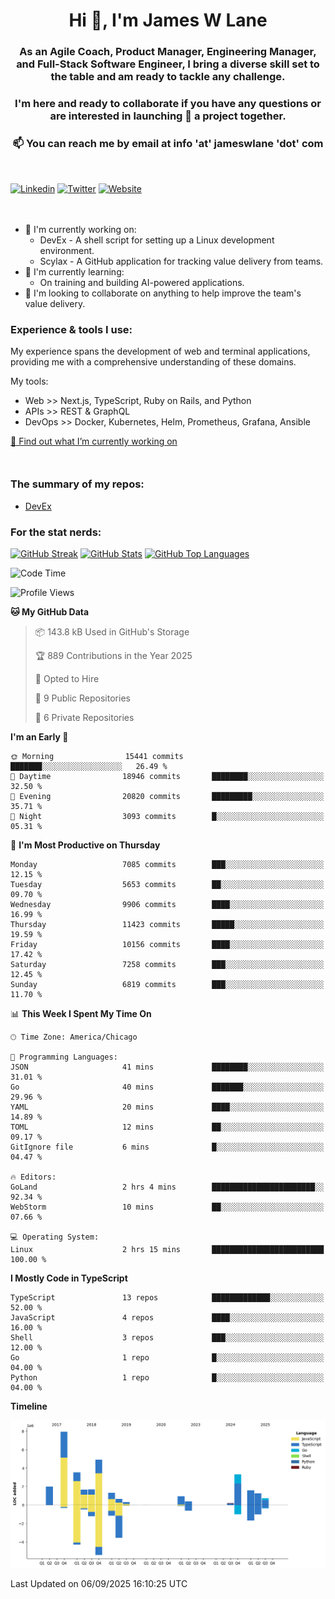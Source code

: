 <h1 align="center">Hi 👋, I'm James W Lane</h1>
<h3 align="center">As an Agile Coach, Product Manager, Engineering Manager, and Full-Stack Software Engineer, I bring a diverse skill set to the table and am ready to tackle any challenge.</h3>
<h3 align="center">I'm here and ready to collaborate if you have any questions or are interested in launching 🚀 a project together.</h3>

<div style="margin-top: 16px;" />

<h3 align="center">📫 You can reach me by email at info 'at' jameswlane 'dot' com</h3>

<div style="margin-top: 48px;" />

[![Linkedin](https://img.shields.io/badge/LinkedIn-0077B5?style=for-the-badge&logo=linkedin&logoColor=white)](https://www.linkedin.com/in/jameswlane/)
[![Twitter](https://img.shields.io/badge/Twitter-1DA1F2?style=for-the-badge&logo=twitter&logoColor=white)](https://x.com/jameswlane)
[![Website](https://img.shields.io/website?down_color=red&down_message=offline&style=for-the-badge&up_color=green&up_message=up&url=https%3A%2F%2Fwww.jameswlane.com)](https://www.jameswlane.com)

<div style="margin-top: 48px;" />

- 🔭 I'm currently working on:
  - DevEx - A shell script for setting up a Linux development environment.
  - Scylax - A GitHub application for tracking value delivery from teams.
- 🌱 I'm currently learning:
  - On training and building AI-powered applications.
- 👯 I'm looking to collaborate on anything to help improve the team's value delivery.

### Experience & tools I use:

My experience spans the development of web and terminal applications, providing me with a comprehensive understanding of these domains.

My tools:
- Web >> Next.js, TypeScript, Ruby on Rails, and Python
- APIs >> REST & GraphQL
- DevOps >> Docker, Kubernetes, Helm, Prometheus, Grafana, Ansible

[🔭 Find out what I’m currently working on](https://www.jameswlane.com/now)  

<div style="margin-top: 50px;"/>

### The summary of my repos:
- [DevEx](https://github.com/jameswlane/devex)  

### For the stat nerds:
[![GitHub Streak](https://github-readme-streak-stats.herokuapp.com?user=jameswlane&theme=tokyonight)](https://git.io/streak-stats)
[![GitHub Stats](https://github-readme-stats.vercel.app/api?username=jameswlane&show_icons=true&theme=tokyonight)](https://github-readme-stats.vercel.app)
[![GitHub Top Languages](https://github-readme-stats.vercel.app/api/top-langs?username=jameswlane&show_icons=true&locale=en&layout=compact&theme=tokyonight)](https://github-readme-stats.vercel.app)

<!--START_SECTION:waka-->
![Code Time](http://img.shields.io/badge/Code%20Time-688%20hrs%206%20mins-blue)

![Profile Views](http://img.shields.io/badge/Profile%20Views-0-blue)

**🐱 My GitHub Data** 

> 📦 143.8 kB Used in GitHub's Storage 
 > 
> 🏆 889 Contributions in the Year 2025
 > 
> 💼 Opted to Hire
 > 
> 📜 9 Public Repositories 
 > 
> 🔑 6 Private Repositories 
 > 
**I'm an Early 🐤** 

```text
🌞 Morning                15441 commits       ███████░░░░░░░░░░░░░░░░░░   26.49 % 
🌆 Daytime                18946 commits       ████████░░░░░░░░░░░░░░░░░   32.50 % 
🌃 Evening                20820 commits       █████████░░░░░░░░░░░░░░░░   35.71 % 
🌙 Night                  3093 commits        █░░░░░░░░░░░░░░░░░░░░░░░░   05.31 % 
```
📅 **I'm Most Productive on Thursday** 

```text
Monday                   7085 commits        ███░░░░░░░░░░░░░░░░░░░░░░   12.15 % 
Tuesday                  5653 commits        ██░░░░░░░░░░░░░░░░░░░░░░░   09.70 % 
Wednesday                9906 commits        ████░░░░░░░░░░░░░░░░░░░░░   16.99 % 
Thursday                 11423 commits       █████░░░░░░░░░░░░░░░░░░░░   19.59 % 
Friday                   10156 commits       ████░░░░░░░░░░░░░░░░░░░░░   17.42 % 
Saturday                 7258 commits        ███░░░░░░░░░░░░░░░░░░░░░░   12.45 % 
Sunday                   6819 commits        ███░░░░░░░░░░░░░░░░░░░░░░   11.70 % 
```


📊 **This Week I Spent My Time On** 

```text
🕑︎ Time Zone: America/Chicago

💬 Programming Languages: 
JSON                     41 mins             ████████░░░░░░░░░░░░░░░░░   31.01 % 
Go                       40 mins             ███████░░░░░░░░░░░░░░░░░░   29.96 % 
YAML                     20 mins             ████░░░░░░░░░░░░░░░░░░░░░   14.89 % 
TOML                     12 mins             ██░░░░░░░░░░░░░░░░░░░░░░░   09.17 % 
GitIgnore file           6 mins              █░░░░░░░░░░░░░░░░░░░░░░░░   04.47 % 

🔥 Editors: 
GoLand                   2 hrs 4 mins        ███████████████████████░░   92.34 % 
WebStorm                 10 mins             ██░░░░░░░░░░░░░░░░░░░░░░░   07.66 % 

💻 Operating System: 
Linux                    2 hrs 15 mins       █████████████████████████   100.00 % 
```

**I Mostly Code in TypeScript** 

```text
TypeScript               13 repos            █████████████░░░░░░░░░░░░   52.00 % 
JavaScript               4 repos             ████░░░░░░░░░░░░░░░░░░░░░   16.00 % 
Shell                    3 repos             ███░░░░░░░░░░░░░░░░░░░░░░   12.00 % 
Go                       1 repo              █░░░░░░░░░░░░░░░░░░░░░░░░   04.00 % 
Python                   1 repo              █░░░░░░░░░░░░░░░░░░░░░░░░   04.00 % 
```



**Timeline**

![Lines of Code chart](https://raw.githubusercontent.com/jameswlane/jameswlane/main/assets/bar_graph.png)


 Last Updated on 06/09/2025 16:10:25 UTC
<!--END_SECTION:waka-->
